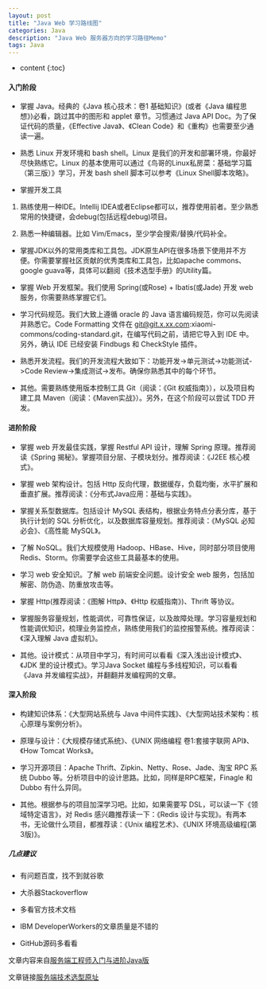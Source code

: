 ```yaml
---
layout: post
title: "Java Web 学习路线图"
categories: Java
description: "Java Web 服务器方向的学习路径Memo"
tags: Java
---
```


* content
{:toc}





#### 入门阶段

- 掌握 Java。经典的《Java 核心技术：卷1 基础知识》(或者《Java 编程思想》)必看，跳过其中的图形和 applet 章节。习惯通过 Java API Doc。为了保证代码的质量，《Effective Java》、《Clean Code》和《重构》也需要至少通读一遍。

- 熟悉 Linux 开发环境和 bash shell。Linux 是我们的开发和部署环境，你最好尽快熟练它。Linux 的基本使用可以通过《鸟哥的Linux私房菜：基础学习篇（第三版）》学习，开发 bash shell 脚本可以参考《Linux Shell脚本攻略》。

- 掌握开发工具

1. 熟练使用一种IDE。Intellij IDEA或者Eclipse都可以，推荐使用前者。至少熟悉常用的快捷键，会debug(包括远程debug)项目。

2. 熟悉一种编辑器。比如 Vim/Emacs，至少学会搜索/替换/代码补全。

- 掌握JDK以外的常用类库和工具包。JDK原生API在很多场景下使用并不方便。你需要掌握社区贡献的优秀类库和工具包，比如apache commons、google guava等，具体可以翻阅《技术选型手册》的Utility篇。

- 掌握 Web 开发框架。我们使用 Spring(或Rose) + Ibatis(或Jade) 开发 web 服务，你需要熟练掌握它们。

- 学习代码规范。我们大致上遵循 oracle 的 Java 语言编码规范，你可以先阅读并熟悉它。Code Formatting 文件在 git@git.x.xx.com:xiaomi-commons/coding-standard.git，在编写代码之前，请把它导入到 IDE 中。另外，确认 IDE 已经安装 Findbugs 和 CheckStyle 插件。

- 熟悉开发流程。我们的开发流程大致如下：功能开发->单元测试->功能测试->Code Review->集成测试->发布。确保你熟悉其中的每个环节。

- 其他。需要熟练使用版本控制工具 Git（阅读：《Git 权威指南》），以及项目构建工具 Maven（阅读：《Maven实战》）。另外，在这个阶段可以尝试 TDD 开发。

#### 进阶阶段

- 掌握 web 开发最佳实践，掌握 Restful API 设计，理解 Spring 原理。推荐阅读《Spring 揭秘》。掌握项目分层、子模块划分。推荐阅读：《J2EE 核心模式》。

- 掌握 web 架构设计。包括 Http 反向代理，数据缓存，负载均衡，水平扩展和垂直扩展。推荐阅读：《分布式Java应用：基础与实践》。

- 掌握关系型数据库。包括设计 MySQL 表结构，根据业务特点分表分库，基于执行计划的 SQL 分析优化，以及数据库容量规划。推荐阅读：《MySQL 必知必会》、《高性能 MySQL》。

- 了解 NoSQL。我们大规模使用 Hadoop、HBase、Hive，同时部分项目使用 Redis、Storm。你需要学会这些工具最基本的使用。

- 学习 web 安全知识。了解 web 前端安全问题。设计安全 web 服务，包括加解密、防伪造、防重放攻击等。

- 掌握 Http(推荐阅读：《图解 Http》、《Http 权威指南》)、Thrift 等协议。

- 掌握服务容量规划，性能调优，可靠性保证，以及故障处理。学习容量规划和性能调优知识，梳理业务监控点，熟练使用我们的监控报警系统。推荐阅读：《深入理解 Java 虚拟机》。

- 其他。设计模式：从项目中学习，有时间可以看看《深入浅出设计模式》、《JDK 里的设计模式》。学习Java Socket 编程与多线程知识，可以看看《Java 并发编程实战》，并翻翻并发编程网的文章。

#### 深入阶段

- 构建知识体系：《大型网站系统与 Java 中间件实践》、《大型网站技术架构：核心原理与案例分析》。

- 原理与设计：《大规模存储式系统》、《UNIX 网络编程 卷1:套接字联网 API》、《How Tomcat Works》。

- 学习开源项目：Apache Thrift、Zipkin、Netty、Rose、Jade、淘宝 RPC 系统 Dubbo 等。分析项目中的设计思路。比如，同样是RPC框架，Finagle 和 Dubbo 有什么异同。

- 其他。根据参与的项目加深学习吧。比如，如果需要写 DSL，可以读一下《领域特定语言》，对 Redis 感兴趣推荐读一下：《Redis 设计与实现》。有两本书，无论做什么项目，都推荐读：《Unix 编程艺术》、《UNIX 环境高级编程(第3版)》。

##### 几点建议

- 有问题百度，找不到就谷歌

- 大杀器Stackoverflow

- 多看官方技术文档

- IBM DeveloperWorkers的文章质量是不错的

- GitHub源码多看看

文章内容来自[服务端工程师入门与进阶Java版](http://xielong.me/2015/04/16/服务端工程师入门与进阶Java版/)

文章链接[服务端技术选型原址](http://xielong.me/2015/04/17/服务端技术选型/)
